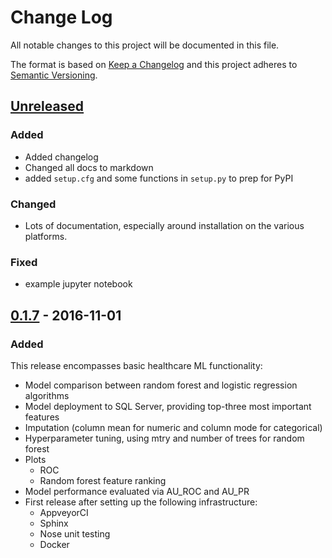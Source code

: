 # Change Log
All notable changes to this project will be documented in this file.

The format is based on [Keep a Changelog](http://keepachangelog.com/) 
and this project adheres to [Semantic Versioning](http://semver.org/).

## [Unreleased]

### Added

- Added changelog
- Changed all docs to markdown
- added `setup.cfg` and some functions in `setup.py` to prep for PyPI

### Changed

- Lots of documentation, especially around installation on the various platforms.

### Fixed

- example jupyter notebook

## [0.1.7] - 2016-11-01

### Added

This release encompasses basic healthcare ML functionality:

- Model comparison between random forest and logistic regression algorithms
- Model deployment to SQL Server, providing top-three most important features
- Imputation (column mean for numeric and column mode for categorical)
- Hyperparameter tuning, using mtry and number of trees for random forest
- Plots
    - ROC 
    - Random forest feature ranking
- Model performance evaluated via AU_ROC and AU_PR
- First release after setting up the following infrastructure:
    - AppveyorCI
    - Sphinx
    - Nose unit testing
    - Docker

[Unreleased]: https://github.com/HealthCatalystSLC/healthcareai-py/compare/v0.1.7...HEAD
[0.1.7]: https://github.com/HealthCatalystSLC/healthcareai-py/releases/tag/v0.1.7-beta